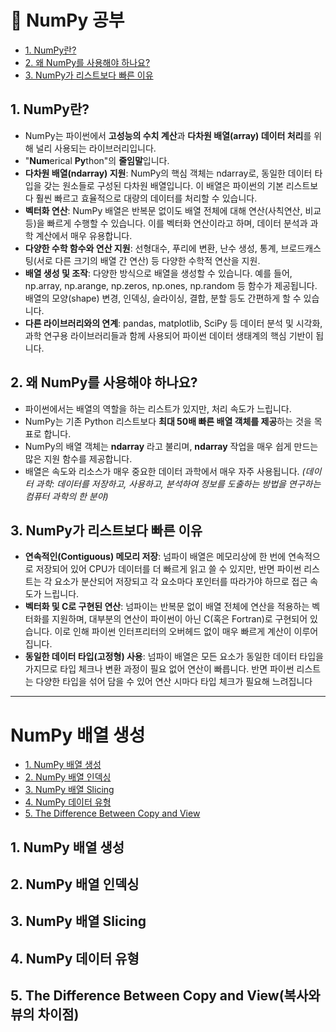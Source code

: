 # 📝 NumPy 공부
- [1. NumPy란?](#1-NumPy란)
- [2. 왜 NumPy를 사용해야 하나요?](#2-왜-NumPy를-사용해야-하나요)
- [3. NumPy가 리스트보다 빠른 이유](#3-NumPy가-리스트보다-빠른-이유)

 ## 1. NumPy란?
- NumPy는 파이썬에서 **고성능의 수치 계산**과 **다차원 배열(array) 데이터 처리**를 위해 널리 사용되는 라이브러리입니다.
- "**Num**erical **Py**thon"의 **줄임말**입니다.
- **다차원 배열(ndarray) 지원**:
NumPy의 핵심 객체는 ndarray로, 동일한 데이터 타입을 갖는 원소들로 구성된 다차원 배열입니다. 이 배열은 파이썬의 기본 리스트보다 훨씬 빠르고 효율적으로 대량의 데이터를 처리할 수 있습니다.
- **벡터화 연산**: NumPy 배열은 반복문 없이도 배열 전체에 대해 연산(사칙연산, 비교 등)을 빠르게 수행할 수 있습니다. 이를 벡터화 연산이라고 하며, 데이터 분석과 과학 계산에서 매우 유용합니다.
- **다양한 수학 함수와 연산 지원**: 선형대수, 푸리에 변환, 난수 생성, 통계, 브로드캐스팅(서로 다른 크기의 배열 간 연산) 등 다양한 수학적 연산을 지원.
- **배열 생성 및 조작**: 다양한 방식으로 배열을 생성할 수 있습니다. 예를 들어, np.array, np.arange, np.zeros, np.ones, np.random 등 함수가 제공됩니다. 배열의 모양(shape) 변경, 인덱싱, 슬라이싱, 결합, 분할 등도 간편하게 할 수 있습니다.
- **다른 라이브러리와의 연계**: pandas, matplotlib, SciPy 등 데이터 분석 및 시각화, 과학 연구용 라이브러리들과 함께 사용되어 파이썬 데이터 생태계의 핵심 기반이 됩니다.

## 2. 왜 NumPy를 사용해야 하나요?
- 파이썬에서는 배열의 역할을 하는 리스트가 있지만, 처리 속도가 느립니다.
- NumPy는 기존 Python 리스트보다 **최대 50배 빠른 배열 객체를 제공**하는 것을 목표로 합니다.
- NumPy의 배열 객체는 **ndarray** 라고 불리며, **ndarray** 작업을 매우 쉽게 만드는 많은 지원 함수를 제공합니다.
- 배열은 속도와 리소스가 매우 중요한 데이터 과학에서 매우 자주 사용됩니다.
*(데이터 과학: 데이터를 저장하고, 사용하고, 분석하여 정보를 도출하는 방법을 연구하는 컴퓨터 과학의 한 분야)*

## 3. NumPy가 리스트보다 빠른 이유
- **연속적인(Contiguous) 메모리 저장**: 넘파이 배열은 메모리상에 한 번에 연속적으로 저장되어 있어 CPU가 데이터를 더 빠르게 읽고 쓸 수 있지만, 반면 파이썬 리스트는 각 요소가 분산되어 저장되고 각 요소마다 포인터를 따라가야 하므로 접근 속도가 느립니다.
- **벡터화 및 C로 구현된 연산**: 넘파이는 반복문 없이 배열 전체에 연산을 적용하는 벡터화를 지원하며, 대부분의 연산이 파이썬이 아닌 C(혹은 Fortran)로 구현되어 있습니다. 이로 인해 파이썬 인터프리터의 오버헤드 없이 매우 빠르게 계산이 이루어집니다.
- **동일한 데이터 타입(고정형) 사용**: 넘파이 배열은 모든 요소가 동일한 데이터 타입을 가지므로 타입 체크나 변환 과정이 필요 없어 연산이 빠릅니다. 반면 파이썬 리스트는 다양한 타입을 섞어 담을 수 있어 연산 시마다 타입 체크가 필요해 느려집니다
---

# NumPy 배열 생성
- [1. NumPy 배열 생성](#1-NumPy-배열-생성)
- [2. NumPy 배열 인덱싱](#2-NumPy-배열-인덱싱)
- [3. NumPy 배열 Slicing](#3-NumPy-배열-Slicing)
- [4. NumPy 데이터 유형](#4-NumPy-데이터-유형)
- [5. The Difference Between Copy and View](#5-The-Difference-Between-Copy-and-View)

## 1. NumPy 배열 생성
## 2. NumPy 배열 인덱싱
## 3. NumPy 배열 Slicing
## 4. NumPy 데이터 유형
## 5. The Difference Between Copy and View(복사와 뷰의 차이점)
